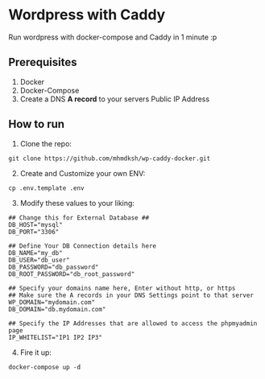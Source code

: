 # Wordpress with Caddy
Run wordpress with docker-compose and Caddy in 1 minute :p
## Prerequisites
1. Docker
2. Docker-Compose
3. Create a DNS **A record** to your servers Public IP Address
## How to run
1. Clone the repo:
```
git clone https://github.com/mhmdksh/wp-caddy-docker.git
```
2. Create and Customize your own ENV:
```
cp .env.template .env
```
3. Modify these values to your liking:
```
## Change this for External Database ##
DB_HOST="mysql"
DB_PORT="3306"

## Define Your DB Connection details here
DB_NAME="my_db"
DB_USER="db_user"
DB_PASSWORD="db_password"
DB_ROOT_PASSWORD="db_root_password"

## Specify your domains name here, Enter without http, or https
## Make sure the A records in your DNS Settings point to that server
WP_DOMAIN="mydomain.com"
DB_DOMAIN="db.mydomain.com"

## Specify the IP Addresses that are allowed to access the phpmyadmin page
IP_WHITELIST="IP1 IP2 IP3"
```
4. Fire it up:
```
docker-compose up -d
```
